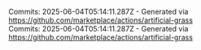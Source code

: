 Commits: 2025-06-04T05:14:11.287Z - Generated via https://github.com/marketplace/actions/artificial-grass
<br>
Commits: 2025-06-04T05:14:11.287Z - Generated via https://github.com/marketplace/actions/artificial-grass
<br>
